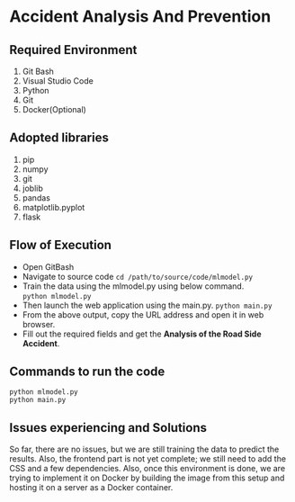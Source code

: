 # Accident Analysis And Prevention
## Required Environment
  1. Git Bash  
  2. Visual Studio Code   
  3. Python
  4. Git
  5. Docker(Optional)
    
## Adopted libraries  
  1. pip
  2. numpy
  3. git
  4. joblib
  5. pandas
  6. matplotlib.pyplot
  7. flask
## Flow of Execution
  * Open GitBash  
  * Navigate to source code ```cd /path/to/source/code/mlmodel.py```
  * Train the data using the mlmodel.py using below command.  
      ```python mlmodel.py```
  * Then launch the web application using the main.py.
      ```python main.py```
  * From the above output, copy the URL address and open it in web browser.
  * Fill out the required fields and get the **Analysis of the Road Side Accident**.
 ## Commands to run the code  
 ```
 python mlmodel.py
 python main.py
 ```  
 ## Issues experiencing and Solutions  
  So far, there are no issues, but we are still training the data to predict the results. Also, the frontend part is not yet complete; we still need to add the CSS and a few dependencies. Also, once this environment is done, we are trying to implement it on Docker by building the image from this setup and hosting it on a server as a Docker container.

